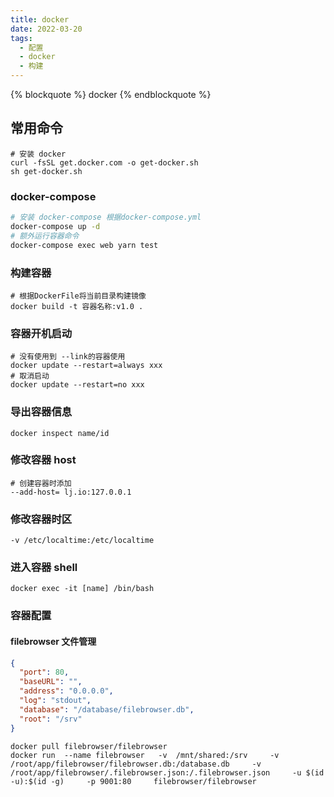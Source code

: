 ```yaml
---
title: docker
date: 2022-03-20
tags:
  - 配置
  - docker
  - 构建
---
```


{% blockquote %} docker {% endblockquote %}

<!--more-->

## 常用命令

```shell
# 安装 docker
curl -fsSL get.docker.com -o get-docker.sh
sh get-docker.sh

```

### docker-compose

```sh
# 安装 docker-compose 根据docker-compose.yml
docker-compose up -d
# 额外运行容器命令
docker-compose exec web yarn test
```

### 构建容器

```shell
# 根据DockerFile将当前目录构建镜像
docker build -t 容器名称:v1.0 .
```

### 容器开机启动

```shell
# 没有使用到 --link的容器使用
docker update --restart=always xxx
# 取消启动
docker update --restart=no xxx
```

### 导出容器信息

```shell
docker inspect name/id
```

### 修改容器 host

```shell
# 创建容器时添加
--add-host= lj.io:127.0.0.1
```

### 修改容器时区

```shell
-v /etc/localtime:/etc/localtime
```

### 进入容器 shell

```shell
docker exec -it [name] /bin/bash
```

### 容器配置

#### filebrowser 文件管理

```json
{
  "port": 80,
  "baseURL": "",
  "address": "0.0.0.0",
  "log": "stdout",
  "database": "/database/filebrowser.db",
  "root": "/srv"
}
```

```shell
docker pull filebrowser/filebrowser
docker run  --name filebrowser   -v  /mnt/shared:/srv     -v /root/app/filebrowser/filebrowser.db:/database.db     -v /root/app/filebrowser/.filebrowser.json:/.filebrowser.json     -u $(id -u):$(id -g)     -p 9001:80     filebrowser/filebrowser
```
